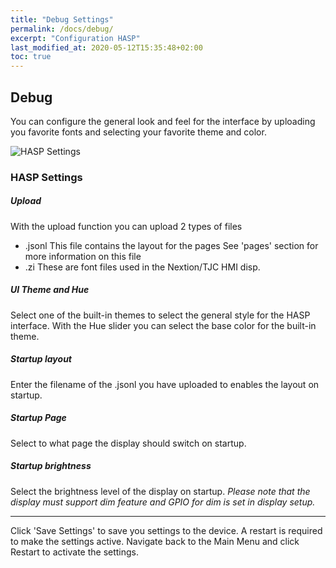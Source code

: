 ```yaml
---
title: "Debug Settings"
permalink: /docs/debug/
excerpt: "Configuration HASP"
last_modified_at: 2020-05-12T15:35:48+02:00
toc: true
---
```


## Debug

You can configure the general look and feel for the interface by uploading you favorite fonts and selecting your favorite theme and color.

![HASP Settings](../../assets/images/2020/hasp_settings.png "HASP Settings")

### HASP Settings

##### Upload

With the upload function you can upload 2 types of files
 * .jsonl
    This file contains the layout for the pages
    See 'pages' section for more information on this file
 * .zi
    These are font files used in the Nextion/TJC HMI disp.

##### UI Theme and Hue

Select one of the built-in themes to select the general style for the HASP interface.
With the Hue slider you can select the base color for the built-in theme.

##### Startup layout

Enter the filename of the .jsonl you have uploaded to enables the layout on startup.

##### Startup Page

Select to what page the display should switch on startup.

##### Startup brightness

Select the brightness level of the display on startup.
*Please note that the display must support dim feature and GPIO for dim is set in display setup.*

---

Click 'Save Settings' to save you settings to the device. A restart is required to make the settings active. Navigate back to the Main Menu and click Restart to activate the settings.


